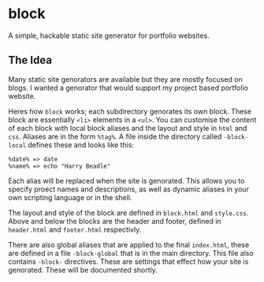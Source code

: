 # block
A simple, hackable static site generator for portfolio websites.

## The Idea

Many static site genorators are available but they are mostly focused on blogs. I wanted a genorator that would support my project based portfolio website.

Heres how `block` works; each subdirectory genorates its own block. These block are essentially `<li>` elements in a `<ul>`. You can customise the content of each block with local block aliases and the layout and style in `html` and `css`. Aliases are in the form `%tag%`. A file inside the directory called `-block-local` defines these and looks like this:

    %date% => date
    %name% => echo "Harry Beadle"

Each alias will be replaced when the site is genorated. This allows you to specify proect names and descriptions, as well as dynamic aliases in your own scripting language or in the shell.

The layout and style of the block are defined in `block.html` and `style.css`. Above and below the blocks are the header and footer, defined in `header.html` and `footer.html` respectivly.

There are also global aliases that are applied to the final `index.html`, these are defined in a file `-block-global` that is in the main directory. This file also contains `-block-` directives. These are settings that effect how your site is genorated. These will be documented shortly.
